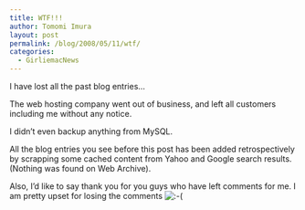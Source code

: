 ```yaml
---
title: WTF!!!
author: Tomomi Imura
layout: post
permalink: /blog/2008/05/11/wtf/
categories:
  - GirliemacNews
---
```

<p class="entry">
  I have lost all the past blog entries&#8230;
</p>

The web hosting company went out of business, and left all customers including me without any notice.

I didn’t even backup anything from MySQL.

All the blog entries you see before this post has been added retrospectively by scrapping some cached content from Yahoo and Google search results. (Nothing was found on Web Archive).

Also, I&#8217;d like to say thank you for you guys who have left comments for me. I am pretty upset for losing the comments <img src='http://girliemac.com/blog/wp-includes/images/smilies/icon_sad.gif' alt=':-(' class='wp-smiley' />